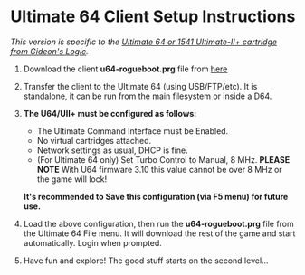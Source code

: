 # Ultimate 64 Client Setup Instructions 

*This version is specific to the [Ultimate 64 or 1541 Ultimate-II+ cartridge from Gideon's Logic](https://ultimate64.com/).* 

1. Download the client **u64-rogueboot.prg** file from [here](https://bit.ly/33ePtce)  

2. Transfer the client to the Ultimate 64 (using USB/FTP/etc).  It is standalone, it can be run from the main filesystem or inside a D64.

3. **The U64/UII+ must be configured as follows:**
    * The Ultimate Command Interface must be Enabled. 
    * No virtual cartridges attached.
    * Network settings as usual, DHCP is fine.
    * (For Ultimate 64 only) Set Turbo Control to Manual, 8 MHz.   **PLEASE NOTE** With U64 firmware 3.10 this value cannot be over 8 MHz or the game will lock!

    **It's recommended to Save this configuration (via F5 menu) for future use.**

4. Load the above configuration, then run the **u64-rogueboot.prg** file from the Ultimate 64 File menu.  It will download the rest of the game and start automatically.  Login when prompted.

5. Have fun and explore! The good stuff starts on the second level...
